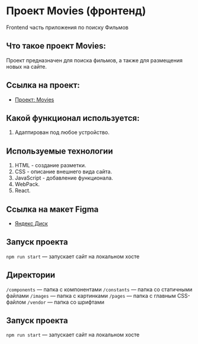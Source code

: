 # Проект Movies (фронтенд)
Frontend часть приложения по поиску Фильмов

## Что такое проект Movies:
Проект предназначен для поиска фильмов, а также для размещения новых на сайте.

## Ссылка на проект:
* [Проект: Movies](https://github.com/dubyninpavel/movies-explorer-frontend)

## Какой функционал используется:
1. Адаптирован под любое устройство.

## Используемые технологии
1. HTML - создание разметки.
2. CSS - описание внешнего вида сайта.
3. JavaScript - добавление функционала.
4. WebPack.
5. React.

## Ссылка на макет Figma
* [Яндекс Диск](https://disk.yandex.ru/d/UywlF3nqU2EurQ)

## Запуск проекта
`npm run start` — запускает сайт на локальном хосте

## Директории
`/components` — папка с компонентами
`/constants` — папка со статичными файлами
`/images` — папка с картинками
`/pages` — папка с главным CSS-файлом
`/vendor` — папка со шрифтами  

## Запуск проекта
`npm run start` — запускает сайт на локальном хосте  
